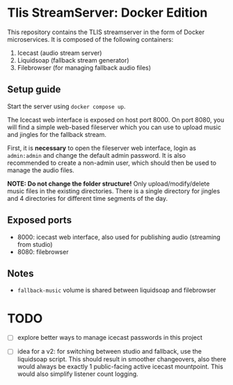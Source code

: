 # Tlis StreamServer: Docker Edition

This repository contains the TLIS streamserver in the form of Docker microservices. It is composed of the following containers:

1. Icecast (audio stream server)
2. Liquidsoap (fallback stream generator)
3. Filebrowser (for managing fallback audio files)

## Setup guide

Start the server using `docker compose up`.

The Icecast web interface is exposed on host port 8000. On port 8080, you will find a simple web-based fileserver which you can use to upload music and jingles for the fallback stream.

First, it is **necessary** to open the fileserver web interface, login as `admin:admin` and change the default admin password. It is also recommended to create a non-admin user, which should then be used to manage the audio files.

**NOTE: Do not change the folder structure!** Only upload/modify/delete music files in the existing directories. There is a single directory for jingles and 4 directories for different time segments of the day.

## Exposed ports

- 8000: icecast web interface, also used for publishing audio (streaming from studio)
- 8080: filebrowser

## Notes

- `fallback-music` volume is shared between liquidsoap and filebrowser

# TODO

- [ ] explore better ways to manage icecast passwords in this project
- [ ] idea for a v2: for switching between studio and fallback, use the liquidsoap script. This should result in smoother changeovers, also there would always be exactly 1 public-facing active icecast mountpoint. This would also simplify listener count logging.
 
